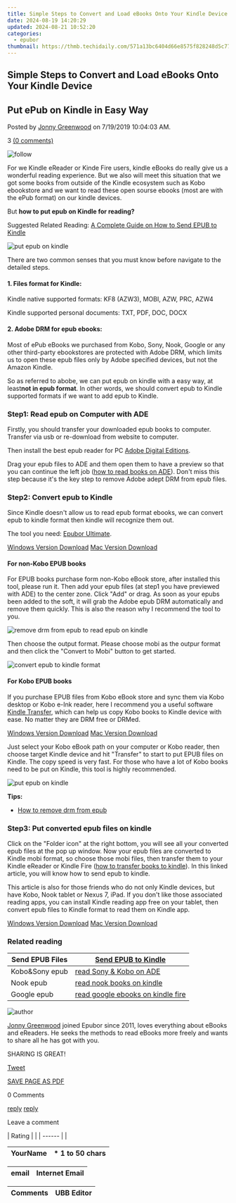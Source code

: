 ```yaml
---
title: Simple Steps to Convert and Load eBooks Onto Your Kindle Device
date: 2024-08-19 14:20:29
updated: 2024-08-21 10:52:20
categories:
  - epubor
thumbnail: https://thmb.techidaily.com/571a13bc6404d66e8575f828248d5c770574159f8a7664c56c7e33516dab19ed.jpg
---
```


## Simple Steps to Convert and Load eBooks Onto Your Kindle Device

## Put ePub on Kindle in Easy Way

Posted by [Jonny Greenwood](https://plus.google.com/u/0/+JonnyGreenwood999) on 7/19/2019 10:04:03 AM.

3 [(0 comments)](http://www.epubor.com/#comment-area) 



![follow](http://www.epubor.com/images/follow.png)

For we Kindle eReader or Kinde Fire users, kindle eBooks do really give us a wonderful reading experience. But we also will meet this situation that we got some books from outside of the Kindle ecosystem such as Kobo ebookstore and we want to read these open sourse ebooks (most are with the ePub format) on our kindle devices.

But **how to put epub on Kindle for reading?**

Suggested Related Reading: [A Complete Guide on How to Send EPUB to Kindle](https://tools.techidaily.com/epubor/products/)

![put epub on kindle](http://www.epubor.com/images/uppic/put-epub-on-kindle.jpg)

There are two common senses that you must know before navigate to the detailed steps.

#### **1\. Files format for Kindle:** 

Kindle native supported formats: KF8 (AZW3), MOBI, AZW, PRC, AZW4

Kindle supported personal documents: TXT, PDF, DOC, DOCX

#### **2\. Adobe DRM for epub ebooks:**

Most of ePub eBooks we purchased from Kobo, Sony, Nook, Google or any other third-party ebookstores are protected with Adobe DRM, which limits us to open these epub files only by Adobe specified devices, but not the Amazon Kindle.

So as referred to abobe, we can put epub on kindle with a easy way, at least**not in epub format**. In other words, we should convert epub to Kindle supported formats if we want to add epub to Kindle.

### Step1: Read epub on Computer with ADE

Firstly, you should transfer your downloaded epub books to computer. Transfer via usb or re-download from website to computer.

Then install the best epub reader for PC [Adobe Digital Editions](http://www.adobe.com/products/digital-editions/download.html).

Drag your epub files to ADE and them open them to have a preview so that you can continue the left job ([how to read books on ADE](https://tools.techidaily.com/epubor/products/)). Don't miss this step because it's the key step to remove Adobe adept DRM from epub files.

### Step2: Convert epub to Kindle

Since Kindle doesn't allow us to read epub format ebooks, we can convert epub to kindle format then kindle will recognize them out.

The tool you need: [Epubor Ultimate](https://tools.techidaily.com/epubor/ultimate/).

[Windows Version Download](https://tools.techidaily.com/epubor/ultimate/) [Mac Version Download](https://tools.techidaily.com/epubor/ultimate/) 

#### For non-Kobo EPUB books

For EPUB books purchase form non-Kobo eBook store, after installed this tool, please run it. Then add your epub files (at step1 you have previewed with ADE) to the center zone. Click "Add" or drag. As soon as your epubs been added to the soft, it will grab the Adobe epub DRM automatically and remove them quickly. This is also the reason why I recommend the tool to you.

![remove drm from epub to read epub on kindle](http://www.epubor.com/images/uppic/remove-drm-from-epub.jpg)

Then choose the output format. Please choose mobi as the outpur format and then click the "Convert to Mobi" button to get started.

![convert epub to kindle format](http://www.epubor.com/images/uppic/convert-epub-to-kindle.jpg)

#### For Kobo EPUB books

If you purchase EPUB files from Kobo eBook store and sync them via Kobo desktop or Kobo e-Ink reader, here I recommend you a useful software [Kindle Transfer](https://tools.techidaily.com/epubor/transfer/), which can help us copy Kobo books to Kindle device with ease. No matter they are DRM free or DRMed. 

[Windows Version Download](https://tools.techidaily.com/epubor/transfer/) [Mac Version Download](https://tools.techidaily.com/epubor/transfer/) 

Just select your Kobo eBook path on your computer or Kobo reader, then choose target Kindle device and hit "Transfer" to start to put EPUB files on Kindle. The copy speed is very fast. For those who have a lot of Kobo books need to be put on Kindle, this tool is highly recommended.

![put epub on kindle](http://www.epubor.com/images/uppic/put-kobo-epub-on-kindle.png)

**Tips:**

* [How to remove drm from epub](https://tools.techidaily.com/epubor/products/)

### Step3: Put converted epub files on kindle

Click on the "Folder icon" at the right bottom, you will see all your converted epub files at the pop up window. Now your epub files are converted to Kindle mobi format, so choose those mobi files, then transfer them to your Kindle eReader or Kindle Fire ([how to transfer books to kindle](https://tools.techidaily.com/epubor/products/)). In this linked article, you will know how to send epub to kindle.

This article is also for those friends who do not only Kindle devices, but have Kobo, Nook tablet or Nexus 7, iPad. If you don't like those associated reading apps, you can install Kindle reading app free on your tablet, then convert epub files to Kindle format to read them on Kindle app.

[Windows Version Download](https://tools.techidaily.com/epubor/ultimate/) [Mac Version Download](https://tools.techidaily.com/epubor/ultimate/) 

### Related reading

| Send EPUB Files | [Send EPUB to Kindle](https://tools.techidaily.com/epubor/products/)                                    |
| --------------- | --------------------------------------------------------------------------------------------------------- |
| Kobo&Sony epub  | [read Sony & Kobo on ADE](https://tools.techidaily.com/epubor/products/)                 |
| Nook epub       | [read nook books on kindle](https://tools.techidaily.com/epubor/products/)              |
| Google epub     | [read google ebooks on kindle fire](https://tools.techidaily.com/epubor/products/) |

![author](http://www.epubor.com/images/uppic/jonny.png)

[Jonny Greenwood](https://plus.google.com/u/0/+JonnyGreenwood999) joined Epubor since 2011, loves everything about eBooks and eReaders. He seeks the methods to read eBooks more freely and wants to share all he has got with you.

SHARING IS GREAT!

[Tweet](https://twitter.com/share) 

[SAVE PAGE AS PDF](https://tools.techidaily.com/epubor/products/) 



0 Comments

[reply](https://tools.techidaily.com/epubor/products/) [reply](https://tools.techidaily.com/epubor/products/) 

Leave a comment

| Rating |  |
| ------ |  |

| YourName | \*  1 to 50 chars |
| -------- | ----------------- |

| email | Internet Email |
| ----- | -------------- |

| Comments | UBB Editor |
| -------- | ---------- |

<ins class="adsbygoogle"
     style="display:block"
     data-ad-format="autorelaxed"
     data-ad-client="ca-pub-7571918770474297"
     data-ad-slot="1223367746"></ins>



<ins class="adsbygoogle"
     style="display:block"
     data-ad-client="ca-pub-7571918770474297"
     data-ad-slot="8358498916"
     data-ad-format="auto"
     data-full-width-responsive="true"></ins>
